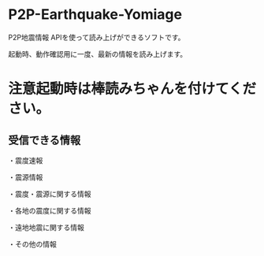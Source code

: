 # P2P-Earthquake-Yomiage
P2P地震情報 APIを使って読み上げができるソフトです。

起動時、動作確認用に一度、最新の情報を読み上げます。

# 注意起動時は棒読みちゃんを付けてください。

## 受信できる情報
・震度速報

・震源情報

・震度・震源に関する情報

・各地の震度に関する情報

・遠地地震に関する情報

・その他の情報
